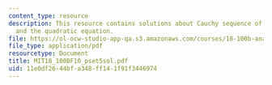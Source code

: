 ```yaml
---
content_type: resource
description: This resource contains solutions about Cauchy sequence of X converges
  and the quadratic equation.
file: https://ol-ocw-studio-app-qa.s3.amazonaws.com/courses/18-100b-analysis-i-fall-2010/11e0df2644bfa348ff141f91f3446974_MIT18_100BF10_pset5sol.pdf
file_type: application/pdf
resourcetype: Document
title: MIT18_100BF10_pset5sol.pdf
uid: 11e0df26-44bf-a348-ff14-1f91f3446974
---
```

